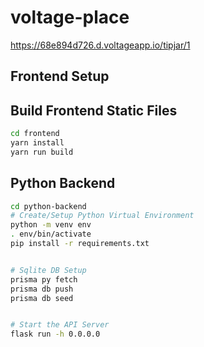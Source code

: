 # voltage-place

https://68e894d726.d.voltageapp.io/tipjar/1


## Frontend Setup

## Build Frontend Static Files
```bash
cd frontend
yarn install
yarn run build
```


## Python Backend

```bash
cd python-backend
# Create/Setup Python Virtual Environment
python -m venv env
. env/bin/activate
pip install -r requirements.txt


# Sqlite DB Setup
prisma py fetch
prisma db push
prisma db seed


# Start the API Server
flask run -h 0.0.0.0
```

